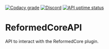 [![Codacy grade](https://img.shields.io/codacy/grade/75e1df4c17ea4fa2897773867015a50c)](https://app.codacy.com/gh/Reformed-Studios/ReformedCoreAPI/dashboard)
[![Discord](https://img.shields.io/discord/923241296255156305)](https://discord.gg/MNcWapAZm6)
[![API uptime status](https://status.reformedstudios.eu/)]()

# ReformedCoreAPI

API to interact with the ReformedCore plugin.
